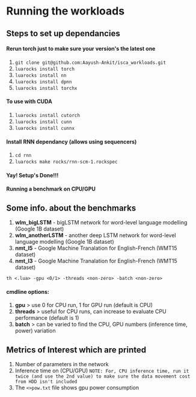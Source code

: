 # Running the workloads

## Steps to set up dependancies
#### Rerun torch just to make sure your version's the latest one
1. `git clone git@github.com:Aayush-Ankit/isca_workloads.git`
2. `luarocks install torch`
3. `luarocks install nn`
4. `luarocks install dpnn`
5. `luarocks install torchx`
#### To use with CUDA
1. `luarocks install cutorch`
2. `luarocks install cunn`
3. `luarocks install cunnx`
#### Install RNN dependancy (allows using sequencers)
1. `cd rnn`
2. `luarocks make rocks/rnn-scm-1.rockspec`
#### Yay! Setup's Done!!!


#### Running a benchmark on CPU/GPU
## Some info. about the benchmarks
1. **wlm_bigLSTM** - bigLSTM network for word-level language modelling (Google 1B dataset) 
2. **wlm_anotherLSTM** - another deep LSTM network for word-level language modelling (Google 1B dataset)
3. **nmt_l5** - Google Machine Tranalation for English-French (WMT15 dataset)
3. **nmt_l3** - Google Machine Tranalation for English-French (WMT15 dataset)

`th <.lua> -gpu <0/1> -threads <non-zero> -batch <non-zero>`

#### cmdline options: 
1. **gpu** > use 0 for CPU run, 1 for GPU run (default is CPU)
2. **threads** > useful for CPU runs, can increase to evaluate CPU performance (default is 1)
3. **batch** > can be varied to find the CPU, GPU numbers (inference time, power) variation

## Metrics of Interest which are printed
1. Number of parameters in the network
2. Inference time on (CPU/GPU) `NOTE: For, CPU inference time, run it twice (and use the 2nd value) to make sure the data movement cost from HDD isn't included`
3. The `<>pow.txt` file shows gpu power consumption



